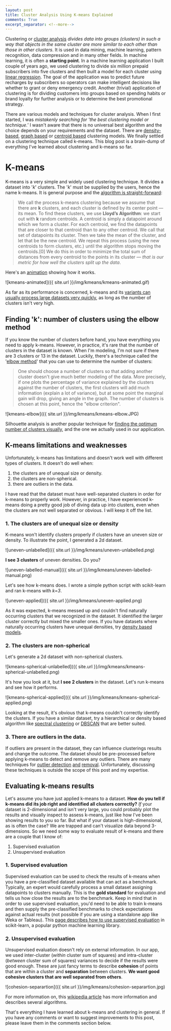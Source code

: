 ```yaml
---
layout: post
title: Cluster Analysis Using K-means Explained
comments: True
excerpt_separator: <!--more-->
---
```


Clustering or [cluster analysis](https://en.wikipedia.org/wiki/Cluster_analysis) *divides data into groups (clusters) in such a way that objects in the same cluster are more similar to each other than those in other clusters*. It is used in data mining, machine learning, pattern recognition, data compression and in many other fields. In machine learning, it is often a **starting point**. In a machine learning application I built couple of years ago, we used clustering to divide six million prepaid subscribers into five clusters and then built a model for each cluster using [linear regression](https://en.wikipedia.org/wiki/Linear_regression). The goal of the application was to predict future recharges by subscribers so operators can make intelligent decisions like whether to grant or deny emergency credit. Another (trivial) application of clustering is for dividing customers into groups based on spending habits or brand loyalty for further analysis or to determine the best promotional strategy.

<!--more-->

There are various models and techniques for cluster analysis. When I first started, I was *mistakenly searching for 'the best clustering model or technique.'* I wasn't aware that there is no universal best algorithm and the choice depends on your requirements and the dataset. There are [density-based](https://en.wikipedia.org/wiki/Cluster_analysis#Density-based_clustering), [graph based](https://en.wikipedia.org/wiki/HCS_clustering_algorithm) or [centroid based](https://en.wikipedia.org/wiki/Cluster_analysis#Centroid-based_clustering) clustering models. We finally settled on a clustering technique called k-means. This blog post is a brain-dump of everything I've learned about clustering and k-means so far.

# K-means

K-means is a very simple and widely used clustering technique. It divides a dataset into '*k*' clusters. The '*k*' must be supplied by the users, hence the name k-means. It is general purpose and the [algorithm is straight-forward](http://johnloeber.com/docs/kmeans.html):

> We call the process k-means clustering because we assume that there are **k** clusters, and each cluster is defined by its center point — its mean. To find these clusters, we use **Lloyd’s Algorithm**: we start out with **k** random centroids. A centroid is simply a datapoint around which we form a cluster. For each centroid, we find the datapoints that are closer to that centroid than to any other centroid. We call that set of datapoints its cluster. Then we take the mean of the cluster, and let that be the new centroid. We repeat this process (using the new centroids to form clusters, etc.) until the algorithm stops moving the centroids.[0] We do this in order to minimize the total sum of distances from every centroid to the points in its cluster — *that is our metric for how well the clusters split up the data*.

Here's an [animation](http://simplystatistics.org/2014/02/18/k-means-clustering-in-a-gif/) showing how it works.

![kmeans-animated]({{ site.url }}/img/kmeans/kmeans-animated.gif)

As far as its performance is concerned, k-means and its [variants can usually process large datasets very quickly](https://upcommons.upc.edu/bitstream/handle/2117/23414/R13-8.pdf), as long as the number of clusters isn't very high.

## Finding 'k': number of clusters using the elbow method

If you know the number of clusters before hand, you have everything you need to apply k-means. However, in practice, it's rare that the number of clusters in the dataset is known. When I'm modeling, I'm not sure if there are 3 clusters or 13 in the dataset. Luckily, there's a technique called the '[elbow method](https://en.wikipedia.org/wiki/Determining_the_number_of_clusters_in_a_data_set)' that you can use to determine the number of clusters:

> One should choose a number of clusters so that adding another cluster doesn't give much better modeling of the data. More precisely, if one plots the percentage of variance explained by the clusters against the number of clusters, the first clusters will add much information (explain a lot of variance), but at some point the marginal gain will drop, giving an angle in the graph. The number of clusters is chosen at this point, hence the "elbow criterion".

![kmeans-elbow]({{ site.url }}/img/kmeans/kmeans-elbow.JPG)

Silhouette analysis is another popular technique for [finding the optimum number of clusters visually](http://scikit-learn.org/stable/auto_examples/cluster/plot_kmeans_silhouette_analysis.html), and the one we actually used in our application.

## K-means limitations and weaknesses

Unfortunately, k-means has limitations and doesn't work well with different types of clusters. It doesn't do well when:

1. the clusters are of unequal size or density.
2. the clusters are non-spherical.
3. there are outliers in the data.

I have read that the dataset must have well-separated clusters in order for k-means to properly work. However, in practice, I have experienced k-means doing a pretty good job of diving data up into clusters, even when the clusters are not well separated or obvious. I will keep it off the list.

### 1. The clusters are of unequal size or density

K-means won't identify clusters properly if clusters have an uneven size or density. To illustrate the point, I generated a 2d dataset.

![uneven-unlabelled]({{ site.url }}/img/kmeans/uneven-unlabelled.png)

**I see 3 clusters** of uneven densities. Do you?

![uneven-labelled-manual]({{ site.url }}/img/kmeans/uneven-labelled-manual.png)

Let's see how k-means does. I wrote a simple python script with scikit-learn and ran k-means with *k=3*.

![uneven-applied]({{ site.url }}/img/kmeans/uneven-applied.png)

As it was expected, k-means messed up and couldn't find naturally occurring clusters that we recognized in the dataset. It identified the larger cluster correctly but mixed the smaller ones. If you have datasets where naturally occurring clusters have unequal densities, try [density based models](https://en.wikipedia.org/wiki/Cluster_analysis#Density-based_clustering).

### 2. The clusters are non-spherical

Let's generate a 2d dataset with non-spherical clusters.

![kmeans-spherical-unlabelled]({{ site.url }}/img/kmeans/kmeans-spherical-unlabelled.png)

It's how you look at it, but **I see 2 clusters** in the dataset. Let's run k-means and see how it performs.

![kmeans-spherical-applied]({{ site.url }}/img/kmeans/kmeans-spherical-applied.png)

Looking at the result, it's obvious that k-means couldn't correctly identify the clusters. If you have a similar dataset, try a hierarchical or density based algorithm like [spectral clustering](https://en.wikipedia.org/wiki/Spectral_clustering) or [DBSCAN](https://en.wikipedia.org/wiki/DBSCAN) that are better suited.

### 3. There are outliers in the data.

If outliers are present in the dataset, they can influence clusterings results and change the outcome. The dataset should be pre-processed before applying k-means to detect and remove any outliers. There are many techniques for [outlier detection](http://www.pmg.it.usyd.edu.au/outliers.pdf) [and](https://pdfs.semanticscholar.org/49f3/d110f87ae245127d2e30049628785e95d23e.pdf) [removal](http://stackoverflow.com/questions/13989419/removing-outliers-from-a-k-mean-cluster). Unfortunately, discussing these techniques is outside the scope of this post and my expertise.

## Evaluating k-means results

Let's assume you have just applied k-means to a dataset. **How do you tell if k-means did its job right and identified all clusters correctly?** *If* your dataset is 2-dimensional and isn't very large, you could probably plot the results and visually inspect to assess k-means, just like how I've been showing results to you so far. But what if your dataset is high-dimensional, as is often the case? We are trapped and can't visualize data beyond 3-dimensions. So we need some way to evaluate result of k-means and there are a couple that I know of:

1. Supervised evaluation
2. Unsupervised evaluation

### 1. Supervised evaluation

Supervised evaluation can be used to check the results of k-means when you have a pre-classified dataset available that can act as a benchmark. Typically, an expert would carefully process a small dataset assigning datapoints to clusters manually. This is the **gold standard** for evaluation and tells us how close the results are to the benchmark. Keep in mind that in order to use supervised evaluation, you'd need to be able to train k-means and then supply the pre-classified benchmarks to check expectations against actual results (not possible if you are using a standalone app like Weka or Tableau). This [page describes how to use supervised evaluation](http://scikit-learn.org/stable/modules/clustering.html#homogeneity-completeness-and-v-measure) in scikit-learn, a popular python machine learning library.

### 2. Unsupervised evaluation

Unsupervised evaluation doesn't rely on external information. In our app, we used inter-cluster (*within* cluster sum of squares) and intra-cluster (*between* cluster sum of squares) variances to decide if the results were good enough. These are just fancy terms to describe **cohesion** of points that are within a cluster and **separation** between clusters. **We want good cohesive clusters that are well separated from others**.

![cohesion-separartion]({{ site.url }}/img/kmeans/cohesion-separartion.jpg)

For more information on, this [wikipedia article](https://en.wikipedia.org/wiki/Cluster_analysis#Evaluation_and_assessment) has more information and describes several algorithms.

That's everything I have learned about k-means and clustering in general. If you have any comments or want to suggest improvements to this post, please leave them in the comments section below.
